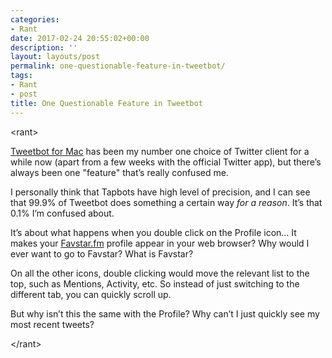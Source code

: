 ```yaml
---
categories:
- Rant
date: 2017-02-24 20:55:02+00:00
description: ''
layout: layouts/post
permalink: one-questionable-feature-in-tweetbot/
tags:
- Rant
- post
title: One Questionable Feature in Tweetbot
---
```


<div class="kg-card-markdown">
<p>&lt;rant&gt;</p>
<p><a href="https://itunes.apple.com/gb/app/tweetbot-for-twitter/id557168941?mt=12">Tweetbot for Mac</a> has been my number one choice of Twitter client for a while now (apart from a few weeks with the official Twitter app), but there&#8217;s always been one &quot;feature&quot; that&#8217;s really confused me.</p>
<p>I personally think that Tapbots have high level of precision, and I can see that 99.9% of Tweetbot does something a certain way <em>for a reason</em>. It&#8217;s that 0.1% I&#8217;m confused about.</p>
<p>It&#8217;s about what happens when you double click on the Profile icon&#8230; It makes your <a href="http://Favstar.fm">Favstar.fm</a> profile appear in your web browser? Why would I ever want to go to Favstar? What is Favstar?</p>
<p>On all the other icons, double clicking would move the relevant list to the top, such as Mentions, Activity, etc. So instead of just switching to the different tab, you can quickly scroll up.</p>
<p>But why isn&#8217;t this the same with the Profile? Why can&#8217;t I just quickly see my most recent tweets?</p>
<p>&lt;/rant&gt;</p>
</div>